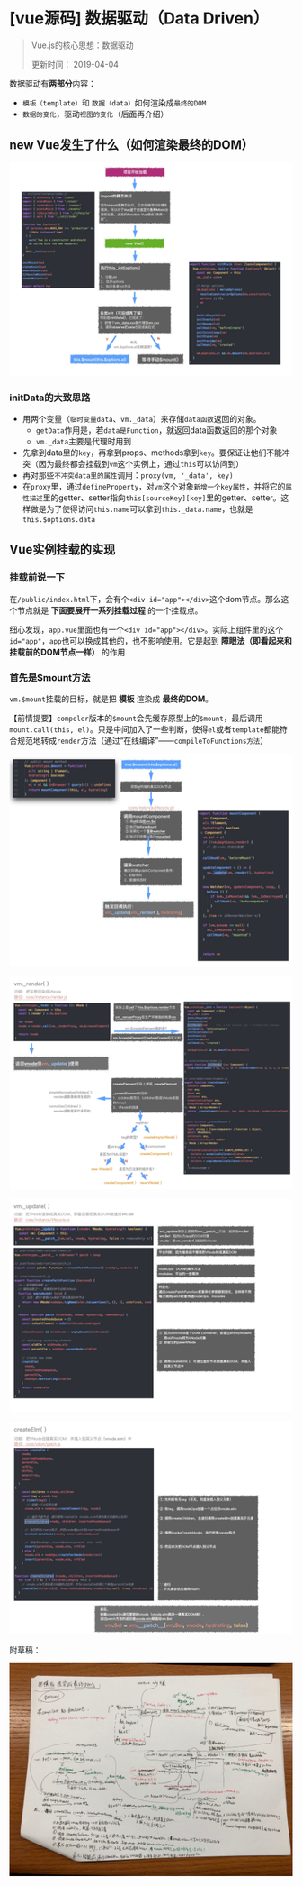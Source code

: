 # [vue源码] 数据驱动（Data Driven）
> Vue.js的核心思想：数据驱动
> 
> 更新时间： 2019-04-04

数据驱动有**两部分**内容：
 - `模板（template）`和 `数据（data）`如何渲染成`最终的DOM`
 - `数据的变化`，驱动`视图的变化`（后面再介绍）

## new Vue发生了什么（如何渲染最终的DOM）

![alt](./img/datadriven-6.jpg)

### initData的大致思路
 - 用两个变量（`临时变量data`、`vm._data`）来存储`data函数`返回的对象。
    - `getData`作用是，若`data是Function`，就返回data函数返回的那个对象
    - `vm._data`主要是代理时用到
 - 先拿到data里的`key`，再拿到props、methods拿到`key`。要保证让他们不能冲突（因为最终都会挂载到`vm`这个实例上，通过`this`可以访问到）
 - 再对那些`不冲突data里的属性`调用：`proxy(vm, '_data', key)`
 - 在`proxy`里，通过`defineProperty`，对`vm`这个对象`新增一个key属性`，并将它的`属性描述`里的getter、setter指向`this[sourceKey][key]`里的getter、setter。这样做是为了使得访问`this.name`可以拿到`this._data.name`，也就是`this.$options.data`

## Vue实例挂载的实现
### 挂载前说一下
在`/public/index.html`下，会有个`<div id="app"></div>`这个dom节点。那么这个节点就是 **下面要展开一系列挂载过程** 的一个挂载点。

细心发现，`app.vue`里面也有一个`<div id="app"></div>`。实际上组件里的这个`id="app"`，`app`也可以换成其他的，也不影响使用。它是起到 **障眼法（即看起来和挂载前的DOM节点一样）** 的作用

### 首先是$mount方法
`vm.$mount`挂载的目标，就是把 **模板** 渲染成 **最终的DOM**。

【前情提要】`compoler`版本的`$mount`会先缓存原型上的`$mount`，最后调用`mount.call(this, el)`。只是中间加入了一些判断，使得`el`或者`template`都能符合规范地转成`render`方法（通过“在线编译”——`compileToFunctions方法`）

![alt](./img/datadriven-1.jpg)

![alt](./img/datadriven-2.jpg)

![alt](./img/datadriven-3.jpg)

![alt](./img/datadriven-4.jpg)

附草稿：

![alt](./img/datadriven-5.jpg)